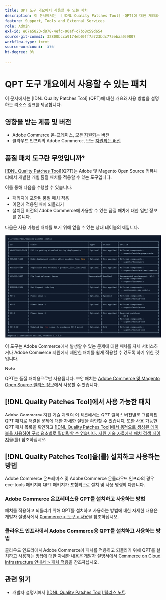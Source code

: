 ```yaml
---
title: QPT 도구 개요에서 사용할 수 있는 패치
description: 이 문서에서는  [!DNL Quality Patches Tool] (QPT)에 대한 개요와 사용 방법을 설명하는 리소스 링크를 제공합니다.
feature: Support, Tools and External Services
role: Admin
exl-id: e67e5823-d878-4efc-90af-c7bb8c59d654
source-git-commit: 32800bcca9174eb09ff7a723bdc775ebaa569807
workflow-type: tm+mt
source-wordcount: '376'
ht-degree: 0%

---
```


# QPT 도구 개요에서 사용할 수 있는 패치

이 문서에서는 [!DNL Quality Patches Tool] (QPT)에 대한 개요와 사용 방법을 설명하는 리소스 링크를 제공합니다.

## 영향을 받는 제품 및 버전

* Adobe Commerce 온-프레미스, 모든 [지원되는 버전](https://www.adobe.com/content/dam/cc/en/legal/terms/enterprise/pdfs/Adobe-Commerce-Software-Lifecycle-Policy.pdf)
* 클라우드 인프라의 Adobe Commerce, 모든 [지원되는 버전](https://www.adobe.com/content/dam/cc/en/legal/terms/enterprise/pdfs/Adobe-Commerce-Software-Lifecycle-Policy.pdf)

## 품질 패치 도구란 무엇입니까?

[[!DNL Quality Patches Tool]](https://github.com/magento/quality-patches)(QPT)는 Adobe 및 Magento Open Source 커뮤니티에서 개발한 개별 품질 패치를 적용할 수 있는 도구입니다.

이를 통해 다음을 수행할 수 있습니다.

* 패키지에 포함된 품질 패치 적용
* 이전에 적용된 패치 되돌리기
* 설치된 버전의 Adobe Commerce에 사용할 수 있는 품질 패치에 대한 일반 정보를 봅니다.

다음은 사용 가능한 패치를 보기 위해 얻을 수 있는 상태 테이블의 예입니다.

![Magento_patches_list](/help/assets/tools/status_table.png)

이 도구는 Adobe Commerce에서 발생할 수 있는 문제에 대한 패치를 자체 서비스하거나 Adobe Commerce 지원에서 제안한 패치를 쉽게 적용할 수 있도록 하기 위한 것입니다.

>[!NOTE]
>
>QPT는 품질 패치용으로만 사용됩니다. 보안 패치는 [Adobe Commerce 및 Magento Open Source 릴리스 정보](https://experienceleague.adobe.com/docs/commerce-operations/release/notes/overview.html)에서 사용할 수 있습니다.

## [!DNL Quality Patches Tool]에서 사용 가능한 패치

Adobe Commerce 지원 기술 자료의 이 섹션에서는 QPT 릴리스 버전별로 그룹화된 QPT 패치로 해결된 문제에 대한 자세한 설명을 확인할 수 있습니다.
또한 사용 가능한 QPT 패치 목록을 확인하고 [[!DNL Quality Patches Tool]에서 동적으로 생성된 테이블을 사용하여 구성 요소별로 필터링할 수 있습니다. 지원 기술 자료에서 패치 검색 페이지](https://experienceleague.adobe.com/tools/commerce-quality-patches/index.html)을(를) 참조하십시오.

## [!DNL Quality Patches Tool]을(를) 설치하고 사용하는 방법

Adobe Commerce 온프레미스 및 Adobe Commerce 온클라우드 인프라의 경우 ece-tools 패키지에 QPT 패키지가 포함되므로 설치 및 사용 명령이 다릅니다.

### Adobe Commerce 온프레미스용 QPT를 설치하고 사용하는 방법

패치를 적용하고 되돌리기 위해 QPT를 설치하고 사용하는 방법에 대한 자세한 내용은 개발자 설명서에서 [Commerce > 도구 > 사용](../usage.md)을 참조하십시오.

### 클라우드 인프라에서 Adobe Commerce용 QPT를 설치하고 사용하는 방법

클라우드 인프라에서 Adobe Commerce에 패치를 적용하고 되돌리기 위해 QPT를 설치하고 사용하는 방법에 대한 자세한 내용은 개발자 설명서에서 [Commerce on Cloud Infrastructure 안내서 > 패치 적용](https://experienceleague.adobe.com/docs/commerce-cloud-service/user-guide/develop/upgrade/apply-patches.html)을 참조하십시오.

## 관련 읽기

* 개발자 설명서에서 [[!DNL Quality Patches Tool] 릴리스 노트](https://experienceleague.adobe.com/docs/commerce-operations/tools/quality-patches-tool/release-notes.html).
